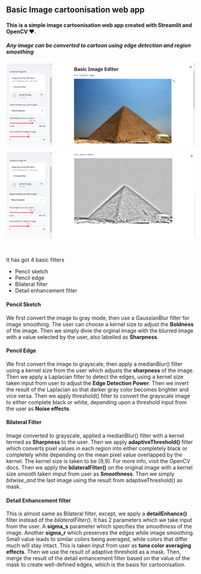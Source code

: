 ## Basic Image cartoonisation web app
#### This is a simple image cartoonisation web app created with Streamlit and OpenCV :heart:.
##### Any image can be converted to cartoon using edge detection and region smoothing

![Web app](Images/input.png)

![Web app](Images/output.png)

<br> 

It has got 4 basic filters
- Pencil sketch
- Pencil edge
- Bilateral filter
- Detail enhancement filter

#### Pencil Sketch
We first convert the image to gray mode, then use a GaussianBlur filter for image smoothing. The user can choose a kernel size to adjust the **Boldness** of the image. Then we simply divie the orginal image with the blurred image with a value selected by the user, also labelled as **Sharpness**.

#### Pencil Edge
We first convert the image to grayscale, then apply a medianBlur() filter using a kernel size from the user which adjusts the **sharpness** of the image. Then we apply a Laplacian filter to detect the edges, using a kernel size taken input from user to adjust the __Edge Detection Power__. Then we invert the result of the Laplacian so that darker gray color becomes brighter and vice versa. Then we apply threshold() filter to convert the grayscale image to either complete black or white, depending upon a threshold input from the user as __Noise effects__.


#### Bilateral Filter
Image converted to grayscale, applied a medianBlur() filter with a kernel termed as __Sharpness__ to the user. Then we apply __adaptiveThreshold()__ filter which converts pixel values in each region into either completely black or completely white depending on the mean pixel value overlapped by the kernel. The kernel size is taken to be (9,9). For more info, visit the OpenCV docs. Then we apply the __bilateralFilter()__ on the original image  with a kernel size *smooth* taken imput from user as **Smoothness**. Then we simply *bitwise_and* the last image using the result from adaptiveThreshold() as mask.

#### Detail Enhancement filter
This is almost same as Bilateral filter, except, we apply a **detailEnhance()** filter instead of the *bilateralFilter()*. It has 2 parameters which we take input from the user. A **sigma_s** parameter which specifies the *smoothness* of the image. Another **sigma_r** which preserves the edges while image smoothing. Small value leads to similar colors being averaged, while colors that differ much will stay intact. This is taken input from user as **tune color averaging effects**. Then we use the result of adaptive threshold as a mask. Then, merge the result of the detail enhancement filter based on the value of the mask to create well-defined edges, which is the basis for cartoonisation. 


